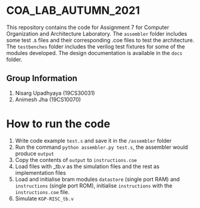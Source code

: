 # COA_LAB_AUTUMN_2021
This repository contains the code for Assignment 7 for Computer Organization and Architecture Laboratory. The `assembler` folder includes some test .s files and their corresponding .coe files to test the architecture. The `testbenches` folder includes the verilog test fixtures for some of the modules developed. The design documentation is available in the `docs` folder.

## Group Information
1. Nisarg Upadhyaya (19CS30031)
2. Animesh Jha (19CS10070)

# How to run the code
1. Write code example `test.s` and save it in the `/assembler` folder
1. Run the command `python assembler.py test.s`, the assembler would produce `output`
1. Copy the contents of `output` to `instructions.coe`
1. Load files with _tb.v as the simulation files and the rest as implementation files
1. Load and initialise bram modules `datastore` (single port RAM) and `instructions` (single port ROM), initialise `instructions` with the `instructions.coe` file.
1. Simulate `KGP-RISC_tb.v`
